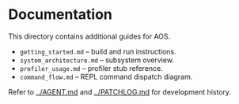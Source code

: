 # Documentation

This directory contains additional guides for AOS.

- `getting_started.md` – build and run instructions.
- `system_architecture.md` – subsystem overview.
- `profiler_usage.md` – profiler stub reference.
- `command_flow.md` – REPL command dispatch diagram.

Refer to [../AGENT.md](../AGENT.md) and [../PATCHLOG.md](../PATCHLOG.md) for development history.
